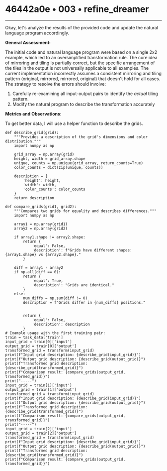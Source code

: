 # 46442a0e • 003 • refine_dreamer

---
Okay, let's analyze the results of the provided code and update the natural language program accordingly.

**General Assessment:**

The initial code and natural language program were based on a single 2x2 example, which led to an oversimplified transformation rule. The core idea of mirroring and tiling is partially correct, but the specific arrangement of the tiles in the output is not universally applicable to all examples. The current implementation incorrectly assumes a consistent mirroring and tiling pattern (original, mirrored, mirrored, original) that doesn't hold for all cases. The strategy to resolve the errors should involve:
1.  Carefully re-examining all input-output pairs to identify the *actual* tiling pattern.
2.  Modify the natural program to describe the transformation accurately

**Metrics and Observations:**

To get better data, I will use a helper function to describe the grids.

```tool_code
def describe_grid(grid):
    """Provides a description of the grid's dimensions and color distribution."""
    import numpy as np

    grid_array = np.array(grid)
    height, width = grid_array.shape
    unique, counts = np.unique(grid_array, return_counts=True)
    color_counts = dict(zip(unique, counts))
    
    description = {
        'height': height,
        'width': width,
        'color_counts': color_counts
    }
    return description

def compare_grids(grid1, grid2):
    """Compares two grids for equality and describes differences."""
    import numpy as np

    array1 = np.array(grid1)
    array2 = np.array(grid2)
    
    if array1.shape != array2.shape:
        return {
            'equal': False,
            'description': f"Grids have different shapes: {array1.shape} vs {array2.shape}."
        }

    diff = array1 - array2
    if np.all(diff == 0):
        return {
            'equal': True,
            'description': "Grids are identical."
        }
    else:
        num_diffs = np.sum(diff != 0)
        description = f"Grids differ in {num_diffs} positions."
        
      
        return {
            'equal': False,
            'description': description
        }
# Example usage with the first training pair:
train = task_data['train']
input_grid = train[0]['input']
output_grid = train[0]['output']
transformed_grid = transform(input_grid)
print(f"Input grid description: {describe_grid(input_grid)}")
print(f"Output grid description: {describe_grid(output_grid)}")
print(f"Transformed grid description: {describe_grid(transformed_grid)}")
print(f"Comparison result: {compare_grids(output_grid, transformed_grid)}")
print("-----")
input_grid = train[1]['input']
output_grid = train[1]['output']
transformed_grid = transform(input_grid)
print(f"Input grid description: {describe_grid(input_grid)}")
print(f"Output grid description: {describe_grid(output_grid)}")
print(f"Transformed grid description: {describe_grid(transformed_grid)}")
print(f"Comparison result: {compare_grids(output_grid, transformed_grid)}")
print("-----")
input_grid = train[2]['input']
output_grid = train[2]['output']
transformed_grid = transform(input_grid)
print(f"Input grid description: {describe_grid(input_grid)}")
print(f"Output grid description: {describe_grid(output_grid)}")
print(f"Transformed grid description: {describe_grid(transformed_grid)}")
print(f"Comparison result: {compare_grids(output_grid, transformed_grid)}")

```
